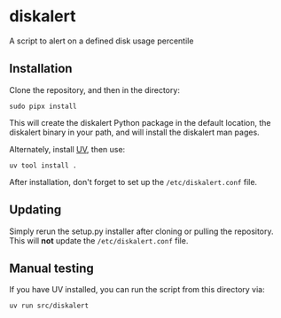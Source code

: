 # diskalert
A script to alert on a defined disk usage percentile

## Installation

Clone the repository, and then in the directory:

```sudo pipx install```

This will create the diskalert Python package in the default location, the diskalert binary in your path, and will install the diskalert man pages.

Alternately, install [UV](https://docs.astral.sh/uv/getting-started/installation/), then use:

```uv tool install .```

After installation, don't forget to set up the `/etc/diskalert.conf` file.

## Updating

Simply rerun the setup.py installer after cloning or pulling the repository. This will **not** update the `/etc/diskalert.conf` file.

## Manual testing

If you have UV installed, you can run the script from this directory via:

```uv run src/diskalert```
